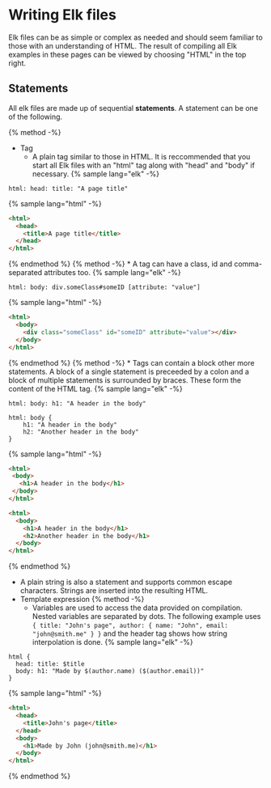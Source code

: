 # Writing Elk files
Elk files can be as simple or complex as needed and should seem familiar to those with an understanding of HTML. The result of compiling all Elk examples in these pages can be viewed by choosing "HTML" in the top right.

## Statements
All elk files are made up of sequential **statements**. A statement can be one of the following.

{% method -%}
* Tag
    * A plain tag similar to those in HTML. It is reccommended that you start all Elk files with an "html" tag along with "head" and "body" if necessary.
{% sample lang="elk" -%}
```elk
html: head: title: "A page title"
```
{% sample lang="html" -%}
```html
<html>
  <head>
    <title>A page title</title>
  </head>
</html>
```
{% endmethod %}
{% method -%}
    * A tag can have a class, id and comma-separated attributes too.
{% sample lang="elk" -%}
```elk
html: body: div.someClass#someID [attribute: "value"]
```
{% sample lang="html" -%}
```html
<html>
  <body>
    <div class="someClass" id="someID" attribute="value"></div>
  </body>
</html>
```
{% endmethod %}
{% method -%}
    * Tags can contain a block other more statements. A block of a single statement is preceeded by a colon and a block of multiple statements is surrounded by braces. These form the content of the HTML tag.
{% sample lang="elk" -%}
```elk
html: body: h1: "A header in the body"
```
```elk
html: body {
    h1: "A header in the body"
    h2: "Another header in the body"
}
```
{% sample lang="html" -%}
```html
<html>
 <body>
   <h1>A header in the body</h1>
 </body>
</html>
```
```html
<html>
  <body>
    <h1>A header in the body</h1>
    <h2>Another header in the body</h1>
  </body>
</html>
```
{% endmethod %}
* A plain string is also a statement and supports common escape characters. Strings are inserted into the resulting HTML.
* Template expression
{% method -%}
  * Variables are used to access the data provided on compilation. Nested variables are separated by dots. The following example uses `{ title: "John's page", author: { name: "John", email: "john@smith.me" } }` and the header tag shows how string interpolation is done.
{% sample lang="elk" -%}
```elk
html {
  head: title: $title
  body: h1: "Made by $(author.name) ($(author.email))"
}
```
{% sample lang="html" -%}
```html
<html>
  <head>
    <title>John's page</title>
  </head>
  <body>
    <h1>Made by John (john@smith.me)</h1>
  </body>
</html>
```
{% endmethod %}
